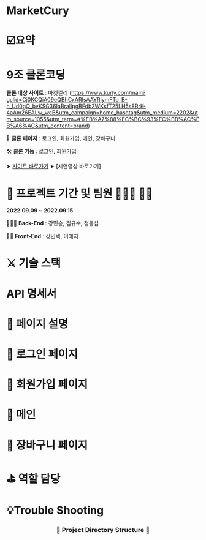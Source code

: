 # MarketCury

# ☑️요약

# 9조 클론코딩

**클론 대상 사이트** : 마켓컬리 (https://www.kurly.com/main?gclid=Cj0KCQiA09eQBhCxARIsAAYRiymFTo_B-h_Ud0gO_bvKSG36IaBralIpgBFdb2WKsfT25LH5s8RrK-4aAm26EALw_wcB&utm_campaign=home_hashtag&utm_medium=2202&utm_source=1055&utm_term=#%EB%A7%88%EC%BC%93%EC%BB%AC%EB%A6%AC&utm_content=brand)

📸  **클론 페이지** : 로그인, 회원가입, 메인, 장바구니

🛠  **클론 기능** : 로그인, 회원가입

➤ [사이트 바로가기](http://marketkkurly.s3-website.ap-northeast-2.amazonaws.com/)
➤ [시연영상 바로가기]

# 📅 프로젝트 기간 및 팀원 👨🏻‍💻 👩‍💻
**2022.09.09 ~ 2022.09.15**

👨‍👩‍👧 **Back-End** : 강민승, 김규수, 정동섭

👨‍👦 **Front-End** : 강민택, 이예지
# ⚔️ 기술 스택

# API 명세서

# 📜  페이지 설명

# 📎  로그인 페이지

# 📎  회원가입 페이지

# 📎  메인 

# 📎  장바구니 페이지

# ⛳️  역할 담당

# 💡Trouble Shooting

<h3 align="center"><b>📂 Project Directory Structure 📁</b></h3>

